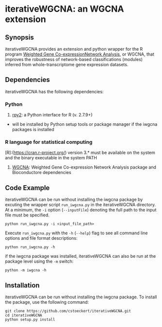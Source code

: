 # iterativeWGCNA: an WGCNA extension

## Synopsis

iterativeWGCNA provides an extension and python wrapper for the R program [Weighted Gene Co-expressionNetwork  Analysis](https://github.com/cran/WGCNA), or WGCNA, that improves the robustness of network-based classifications (modules) inferred from whole-transcriptome gene expression datasets. 

## Dependencies

iterativeWGCNA has the following dependencies:

### Python

1. [rpy2](https://pypi.python.org/pypi/rpy2): a Python interface for R (v. 2.7.9+)
  * will be installed by Python setup tools or package manager if the iwgcna packages is installed

### R language for statistical computing

[R]:(https://cran.r-project.org/) version 3.* must be available on the system and the binary executable in the system PATH

1. [WGCNA](https://labs.genetics.ucla.edu/horvath/CoexpressionNetwork/Rpackages/WGCNA/#cranInstall): Weighted Gene Co-expression Network Analysis package and Bioconductore dependencies

## Code Example

iterativeWGCNA can be run without installing the iwgcna package by excuting the wrapper script `run_iwgcna.py` in the iterativeWGCNA directory. At a minimum, the `-i` option (`--inputFile`) denoting the full path to the input file must be specified.

```
python run_iwgcna.py -i <input_file_path> 
```

Execute `run_iwgcna.py` with the `-h` (`--help`) flag to see all command line options and file format descriptions:

```
python run_iwgcna.py -h
```

if the iwgcna package was installed, iterativeWGCNA can also be run at the package level using the `-m` switch:

```
python -m iwgcna -h
```

## Installation

iterativeWGCNA can be run without installing the iwgcna package.  To install the package, use the following command:

```
git clone https://github.com/cstoeckert/iterativeWGCNA.git
cd iterativeWGCNA
python setup.py install
```

